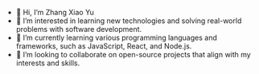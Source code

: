 - 👋 Hi, I’m Zhang Xiao Yu
- 👀 I’m interested in learning new technologies and solving real-world problems with software development.
- 🌱 I’m currently learning various programming languages and frameworks, such as JavaScript, React, and Node.js.
- 💞️ I’m looking to collaborate on open-source projects that align with my interests and skills. 
<!--- - 📫 How to reach me ... --->

<!---
zhangxiaoyugithub/zhangxiaoyugithub is a ✨ special ✨ repository because its `README.md` (this file) appears on your GitHub profile.
You can click the Preview link to take a look at your changes.
--->
